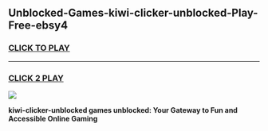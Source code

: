
## Unblocked-Games-kiwi-clicker-unblocked-Play-Free-ebsy4
<h3>
<a href="https://premium76.site?title=kiwi-clicker-unblocked&ref=10A">CLICK TO PLAY</a></h3>
<hr>

<h3>
<a href="https://premium76.site?title=kiwi-clicker-unblocked&ref=10A">CLICK 2 PLAY</a>
  
</h3>

<a href="https://premium76.site?title=kiwi-clicker-unblocked&ref=10A"><img src="https://clearcache.store/games.png"></a>


**kiwi-clicker-unblocked games unblocked: Your Gateway to Fun and Accessible Online Gaming**
